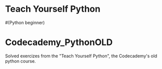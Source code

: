 # Teach Yourself Python
#(Python beginner)
# Codecademy_PythonOLD
Solved exercizes from the "Teach Yourself Python", the Codecademy's old python course.
